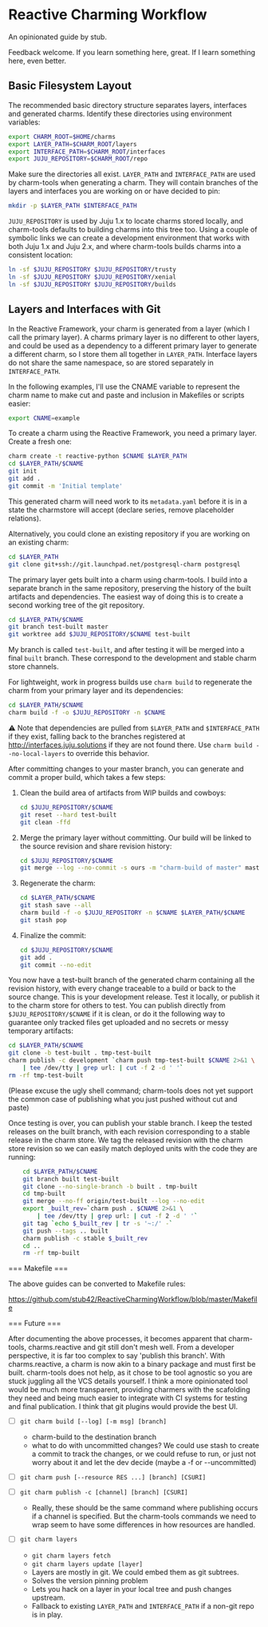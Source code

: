 # Reactive Charming Workflow

An opinionated guide by stub.

Feedback welcome. If you learn something here, great. If I learn something
here, even better.


## Basic Filesystem Layout

The recommended basic directory structure separates layers, interfaces
and generated charms. Identify these directories using environment variables:

```sh
export CHARM_ROOT=$HOME/charms
export LAYER_PATH=$CHARM_ROOT/layers
export INTERFACE_PATH=$CHARM_ROOT/interfaces
export JUJU_REPOSITORY=$CHARM_ROOT/repo
```

Make sure the directories all exist. `LAYER_PATH` and `INTERFACE_PATH` are
used by charm-tools when generating a charm. They will contain branches
of the layers and interfaces you are working on or have decided to pin:

```sh
mkdir -p $LAYER_PATH $INTERFACE_PATH
```

`JUJU_REPOSITORY` is used by Juju 1.x to locate charms stored locally,
and charm-tools defaults to building charms into this tree too.
Using a couple of symbolic links we can create a development environment
that works with both Juju 1.x and Juju 2.x, and where charm-tools builds
charms into a consistent location:

```sh
ln -sf $JUJU_REPOSITORY $JUJU_REPOSITORY/trusty
ln -sf $JUJU_REPOSITORY $JUJU_REPOSITORY/xenial
ln -sf $JUJU_REPOSITORY $JUJU_REPOSITORY/builds
```


## Layers and Interfaces with Git

In the Reactive Framework, your charm is generated from a layer
(which I call the primary layer). A charms primary layer is no different
to other layers, and could be used as a dependency to a different primary
layer to generate a different charm, so I store them all together
in `LAYER_PATH`. Interface layers do not share the same namespace, so
are stored separately in `INTERFACE_PATH`.

In the following examples, I'll use the CNAME variable to represent
the charm name to make cut and paste and inclusion in Makefiles or scripts
easier:

```sh
export CNAME=example
```

To create a charm using the Reactive Framework, you need a primary layer.
Create a fresh one:

```sh
charm create -t reactive-python $CNAME $LAYER_PATH
cd $LAYER_PATH/$CNAME
git init
git add .
git commit -m 'Initial template'
```

This generated charm will need work to its `metadata.yaml` before it is in
a state the charmstore will accept (declare series, remove placeholder
relations).

Alternatively, you could clone an existing repository if you are working
on an existing charm:

```sh
cd $LAYER_PATH
git clone git+ssh://git.launchpad.net/postgresql-charm postgresql
```

The primary layer gets built into a charm using charm-tools. I build
into a separate branch in the same repository, preserving the history
of the built artifacts and dependencies. The easiest way of doing this
is to create a second working tree of the git repository.

```sh
cd $LAYER_PATH/$CNAME
git branch test-built master
git worktree add $JUJU_REPOSITORY/$CNAME test-built 
```

My branch is called `test-built`, and after testing it will be merged into
a final `built` branch. These correspond to the development and stable
charm store channels.

For lightweight, work in progress builds use `charm build` to regenerate
the charm from your primary layer and its dependencies:

```sh
cd $LAYER_PATH/$CNAME
charm build -f -o $JUJU_REPOSITORY -n $CNAME
```

:warning: Note that dependencies are pulled from `$LAYER_PATH` and
`$INTERFACE_PATH` if they exist, falling back to the branches registered at
http://interfaces.juju.solutions if they are not found there. Use
`charm build --no-local-layers` to override this behavior.

After committing changes to your master branch, you can generate and
commit a proper build, which takes a few steps:

1. Clean the build area of artifacts from WIP builds and cowboys:
   ```sh
   cd $JUJU_REPOSITORY/$CNAME
   git reset --hard test-built
   git clean -ffd
   ```
   
2. Merge the primary layer without committing. Our build will be linked
   to the source revision and share revision history:
   ```sh
   cd $JUJU_REPOSITORY/$CNAME
   git merge --log --no-commit -s ours -m "charm-build of master" master
   ```

3. Regenerate the charm:
   ```sh
   cd $LAYER_PATH/$CNAME
   git stash save --all
   charm build -f -o $JUJU_REPOSITORY -n $CNAME $LAYER_PATH/$CNAME
   git stash pop
   ```
   
4. Finalize the commit:
   ```sh
   cd $JUJU_REPOSITORY/$CNAME
   git add .
   git commit --no-edit
   ```

You now have a test-built branch of the generated charm containing all the
revision history, with every change traceable to a build or back to the
source change. This is your development release. Test it locally, or
publish it to the charm store for others to test. You can publish directly
from `$JUJU_REPOSITORY/$CNAME` if it is clean, or do it the following
way to guarantee only tracked files get uploaded and no secrets or messy
temporary artifacts:

```sh
cd $LAYER_PATH/$CNAME
git clone -b test-built . tmp-test-built
charm publish -c development `charm push tmp-test-built $CNAME 2>&1 \
    | tee /dev/tty | grep url: | cut -f 2 -d ' '`
rm -rf tmp-test-built
```

(Please excuse the ugly shell command; charm-tools does not yet support
the common case of publishing what you just pushed without cut and paste)

Once testing is over, you can publish your stable branch. I keep the
tested releases on the built branch, with each revision corresponding
to a stable release in the charm store. We tag the released revision with
the charm store revision so we can easily match deployed units with
the code they are running:

```sh
    cd $LAYER_PATH/$CNAME
    git branch built test-built
    git clone --no-single-branch -b built . tmp-built
    cd tmp-built
    git merge --no-ff origin/test-built --log --no-edit
    export _built_rev=`charm push . $CNAME 2>&1 \
        | tee /dev/tty | grep url: | cut -f 2 -d ' '`
    git tag `echo $_built_rev | tr -s '~:/' -`
    git push --tags .. built
    charm publish -c stable $_built_rev
    cd ..
    rm -rf tmp-built
```

=== Makefile ===

The above guides can be converted to Makefile rules:

https://github.com/stub42/ReactiveCharmingWorkflow/blob/master/Makefile

=== Future ===

After documenting the above processes, it becomes apparent that charm-tools,
charms.reactive and git still don't mesh well. From a developer perspective,
it is far too complex to say 'publish this branch'. With charms.reactive,
a charm is now akin to a binary package and must first be built. charm-tools
does not help, as it chose to be tool agnostic so you are stuck juggling
all the VCS details yourself. I think a more opinionated tool would be
much more transparent, providing charmers with the scafolding they need and
being much easier to integrate with CI systems for testing and final
publication. I think that git plugins would provide the best UI.

- [ ] `git charm build [--log] [-m msg] [branch]`

    - charm-build to the destination branch
    - what to do with uncommitted changes? We could use stash
      to create a commit to track the changes, or we could refuse to run,
      or just not worry about it and let the dev decide (maybe a -f or
      --uncommitted)

- [ ] `git charm push [--resource RES ...] [branch] [CSURI]`
- [ ] `git charm publish -c [channel] [branch] [CSURI]`

    - Really, these should be the same command where publishing occurs if
      a channel is specified. But the charm-tools commands we need to wrap
      seem to have some differences in how resources are handled.

- [ ] `git charm layers`
    - `git charm layers fetch`
    - `git charm layers update [layer]`
    - Layers are mostly in git. We could embed them as git subtrees.
    - Solves the version pinning problem
    - Lets you hack on a layer in your local tree and push changes upstream.
    - Fallback to existing `LAYER_PATH` and `INTERFACE_PATH` if a non-git
      repo is in play.
